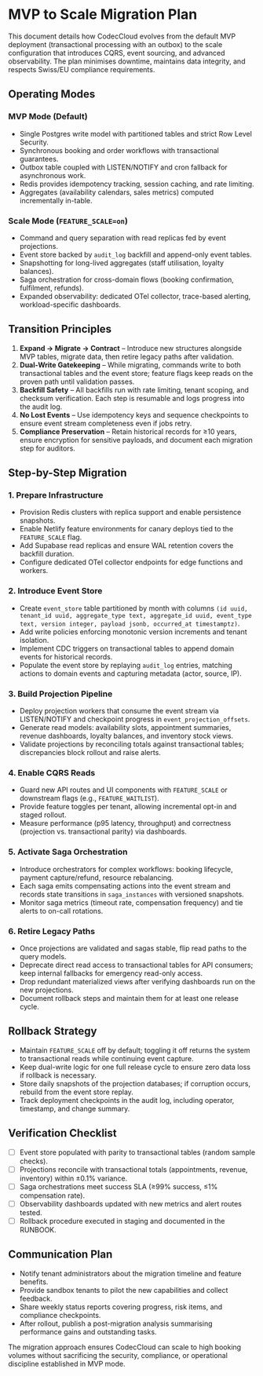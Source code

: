 # MVP to Scale Migration Plan

This document details how CodecCloud evolves from the default MVP deployment (transactional processing with an outbox) to the scale configuration that introduces CQRS, event sourcing, and advanced observability. The plan minimises downtime, maintains data integrity, and respects Swiss/EU compliance requirements.

## Operating Modes

### MVP Mode (Default)

- Single Postgres write model with partitioned tables and strict Row Level Security.
- Synchronous booking and order workflows with transactional guarantees.
- Outbox table coupled with LISTEN/NOTIFY and cron fallback for asynchronous work.
- Redis provides idempotency tracking, session caching, and rate limiting.
- Aggregates (availability calendars, sales metrics) computed incrementally in-table.

### Scale Mode (`FEATURE_SCALE=on`)

- Command and query separation with read replicas fed by event projections.
- Event store backed by `audit_log` backfill and append-only event tables.
- Snapshotting for long-lived aggregates (staff utilisation, loyalty balances).
- Saga orchestration for cross-domain flows (booking confirmation, fulfilment, refunds).
- Expanded observability: dedicated OTel collector, trace-based alerting, workload-specific dashboards.

## Transition Principles

1. **Expand → Migrate → Contract** – Introduce new structures alongside MVP tables, migrate data, then retire legacy paths after validation.
2. **Dual-Write Gatekeeping** – While migrating, commands write to both transactional tables and the event store; feature flags keep reads on the proven path until validation passes.
3. **Backfill Safety** – All backfills run with rate limiting, tenant scoping, and checksum verification. Each step is resumable and logs progress into the audit log.
4. **No Lost Events** – Use idempotency keys and sequence checkpoints to ensure event stream completeness even if jobs retry.
5. **Compliance Preservation** – Retain historical records for ≥10 years, ensure encryption for sensitive payloads, and document each migration step for auditors.

## Step-by-Step Migration

### 1. Prepare Infrastructure

- Provision Redis clusters with replica support and enable persistence snapshots.
- Enable Netlify feature environments for canary deploys tied to the `FEATURE_SCALE` flag.
- Add Supabase read replicas and ensure WAL retention covers the backfill duration.
- Configure dedicated OTel collector endpoints for edge functions and workers.

### 2. Introduce Event Store

- Create `event_store` table partitioned by month with columns `(id uuid, tenant_id uuid, aggregate_type text, aggregate_id uuid, event_type text, version integer, payload jsonb, occurred_at timestamptz)`.
- Add write policies enforcing monotonic version increments and tenant isolation.
- Implement CDC triggers on transactional tables to append domain events for historical records.
- Populate the event store by replaying `audit_log` entries, matching actions to domain events and capturing metadata (actor, source, IP).

### 3. Build Projection Pipeline

- Deploy projection workers that consume the event stream via LISTEN/NOTIFY and checkpoint progress in `event_projection_offsets`.
- Generate read models: availability slots, appointment summaries, revenue dashboards, loyalty balances, and inventory stock views.
- Validate projections by reconciling totals against transactional tables; discrepancies block rollout and raise alerts.

### 4. Enable CQRS Reads

- Guard new API routes and UI components with `FEATURE_SCALE` or downstream flags (e.g., `FEATURE_WAITLIST`).
- Provide feature toggles per tenant, allowing incremental opt-in and staged rollout.
- Measure performance (p95 latency, throughput) and correctness (projection vs. transactional parity) via dashboards.

### 5. Activate Saga Orchestration

- Introduce orchestrators for complex workflows: booking lifecycle, payment capture/refund, resource rebalancing.
- Each saga emits compensating actions into the event stream and records state transitions in `saga_instances` with versioned snapshots.
- Monitor saga metrics (timeout rate, compensation frequency) and tie alerts to on-call rotations.

### 6. Retire Legacy Paths

- Once projections are validated and sagas stable, flip read paths to the query models.
- Deprecate direct read access to transactional tables for API consumers; keep internal fallbacks for emergency read-only access.
- Drop redundant materialized views after verifying dashboards run on the new projections.
- Document rollback steps and maintain them for at least one release cycle.

## Rollback Strategy

- Maintain `FEATURE_SCALE` off by default; toggling it off returns the system to transactional reads while continuing event capture.
- Keep dual-write logic for one full release cycle to ensure zero data loss if rollback is necessary.
- Store daily snapshots of the projection databases; if corruption occurs, rebuild from the event store replay.
- Track deployment checkpoints in the audit log, including operator, timestamp, and change summary.

## Verification Checklist

- [ ] Event store populated with parity to transactional tables (random sample checks).
- [ ] Projections reconcile with transactional totals (appointments, revenue, inventory) within ±0.1% variance.
- [ ] Saga orchestrations meet success SLA (≥99% success, ≤1% compensation rate).
- [ ] Observability dashboards updated with new metrics and alert routes tested.
- [ ] Rollback procedure executed in staging and documented in the RUNBOOK.

## Communication Plan

- Notify tenant administrators about the migration timeline and feature benefits.
- Provide sandbox tenants to pilot the new capabilities and collect feedback.
- Share weekly status reports covering progress, risk items, and compliance checkpoints.
- After rollout, publish a post-migration analysis summarising performance gains and outstanding tasks.

The migration approach ensures CodecCloud can scale to high booking volumes without sacrificing the security, compliance, or operational discipline established in MVP mode.

